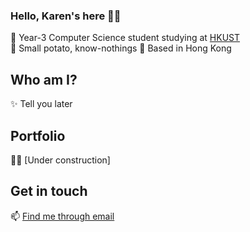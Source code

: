 ### Hello, Karen's here 🤙🏻

<!--
**karenchy/karenchy** is a ✨ _special_ ✨ repository because its `README.md` (this file) appears on your GitHub profile.

Here are some ideas to get you started:

- 🔭 I’m currently working on ...
- 🌱 I’m currently learning ...
- 👯 I’m looking to collaborate on ...
- 🤔 I’m looking for help with ...
- 💬 Ask me about ...
- 📫 How to reach me: ...
- 😄 Pronouns: ...
- ⚡ Fun fact: ...
-->

🍂 Year-3 Computer Science student studying at [HKUST](https://hkust.edu.hk/)\
🍂 Small potato, know-nothings
🍂 Based in Hong Kong

## Who am I?
✨ Tell you later

## Portfolio
😶‍🌫️ [Under construction]

## Get in touch
📫 [Find me through email](mailto:karen.chung.924@gmail.com)
